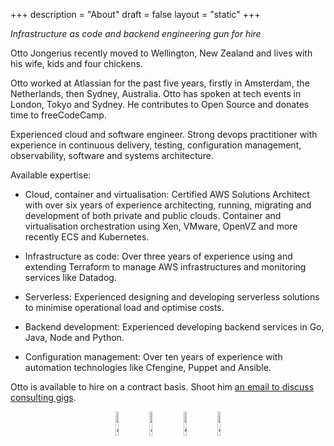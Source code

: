 +++
description = "About"
draft = false
layout = "static"
+++

_Infrastructure as code and backend engineering gun for hire_

Otto Jongerius recently moved to Wellington, New Zealand and lives with his wife, kids and four chickens.

Otto worked at Atlassian for the past five years, firstly in Amsterdam, the Netherlands, then Sydney, Australia. Otto has spoken at tech events in London, Tokyo and Sydney. He contributes to Open Source and donates time to freeCodeCamp.

Experienced cloud and software engineer. Strong devops practitioner with experience in continuous delivery, testing, configuration management, observability, software and systems architecture.


Available expertise:

* Cloud, container and virtualisation: Certified AWS Solutions Architect with over six years of experience architecting, running, migrating and development of both private and public clouds. Container and virtualisation orchestration using Xen, VMware, OpenVZ and more recently ECS and Kubernetes.

* Infrastructure as code: Over three years of experience using and extending Terraform to manage AWS infrastructures and monitoring services like Datadog.

* Serverless: Experienced designing and developing serverless solutions to minimise operational load and optimise costs.

* Backend development: Experienced developing backend services in Go, Java, Node and Python.

* Configuration management: Over ten years of experience with automation technologies like Cfengine, Puppet and Ansible.


Otto is available to hire on a contract basis. Shoot him <a href="mailto:hello@jongerius.solutions">an email to discuss consulting gigs</a>.

<center>
<a target="_blank" href="https://www.certmetrics.com/amazon/public/badge.aspx?i=5&t=c&d=2019-02-12&ci=AWS00679194"><img style="width: 10%; height: 10%" src="aws-devops-pro.png" alt="AWS Certified - DevOps Engineer Professional"></a>
<a target="_blank" href="https://www.certmetrics.com/amazon/public/badge.aspx?i=3&t=c&d=2019-02-05&ci=AWS00679194"><img style="width: 10%; height: 10%" src="aws-sysops-assoc.png" alt="AWS Certified - SysOps Administrator Associate"></a>
<a target="_blank" href="https://www.certmetrics.com/amazon/public/badge.aspx?i=1&t=c&d=2019-01-09&ci=AWS00679194"><img style="width: 10%; height: 10%" src="aws-saa.png" alt="AWS Certified - Solutions Architect Associate"></a>
<a target="_blank" href="https://www.certmetrics.com/amazon/public/badge.aspx?i=2&t=c&d=2018-12-05&ci=AWS00679194"><img style="width: 10%; height: 10%" src="comaws-da.png" alt="AWS Certified - Developer Associate"></a>
</center>
